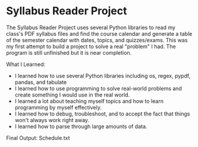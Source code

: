 # Syllabus Reader Project
The Syllabus Reader Project uses several Python libraries to read my class's PDF syllabus files and find the course calendar and generate a table of the semester calendar with dates, topics, and quizzes/exams.
This was my first attempt to build a project to solve a real "problem" I had. 
The program is still unfinished but it is near completion.

What I Learned:
- I learned how to use several Python libraries including os, regex, pypdf, pandas, and tabulate
- I learned how to use programming to solve real-world problems and create something I would use in the real world.
- I learned a lot about teaching myself topics and how to learn programming by myself effectively.
- I learned how to debug, troubleshoot, and to accept the fact that things won't always work right away.
- I learned how to parse through large amounts of data.

Final Output:
Schedule.txt

